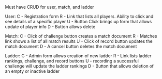 Must have CRUD for user, match, and ladder

User:
C - Registration form
R - Link that lists all players. Ability to click and see details of a specific player
U - Button Click brings up form that allows update of player info
D - Button allows delete 

Match:
C - Click of challenge button creates a match document
R - Matches link shows a list of all match results
U - Click of record button updates the match document
D - A cancel button deletes the match document

Ladder: 
C - Admin form allows creation of new ladder
R - Link lists ladder rankings, challenge, and record buttons
U - recording a successful challenge will update the ladder rankings
D - Button that allows deletion of an empty or inactive ladder